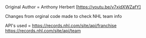 Original Author = Anthony Herbert [https://youtu.be/v7xjdXWZafY]

Changes from orginal code made to check NHL team info

API's used =
https://records.nhl.com/site/api/franchise
https://records.nhl.com/site/api/team
